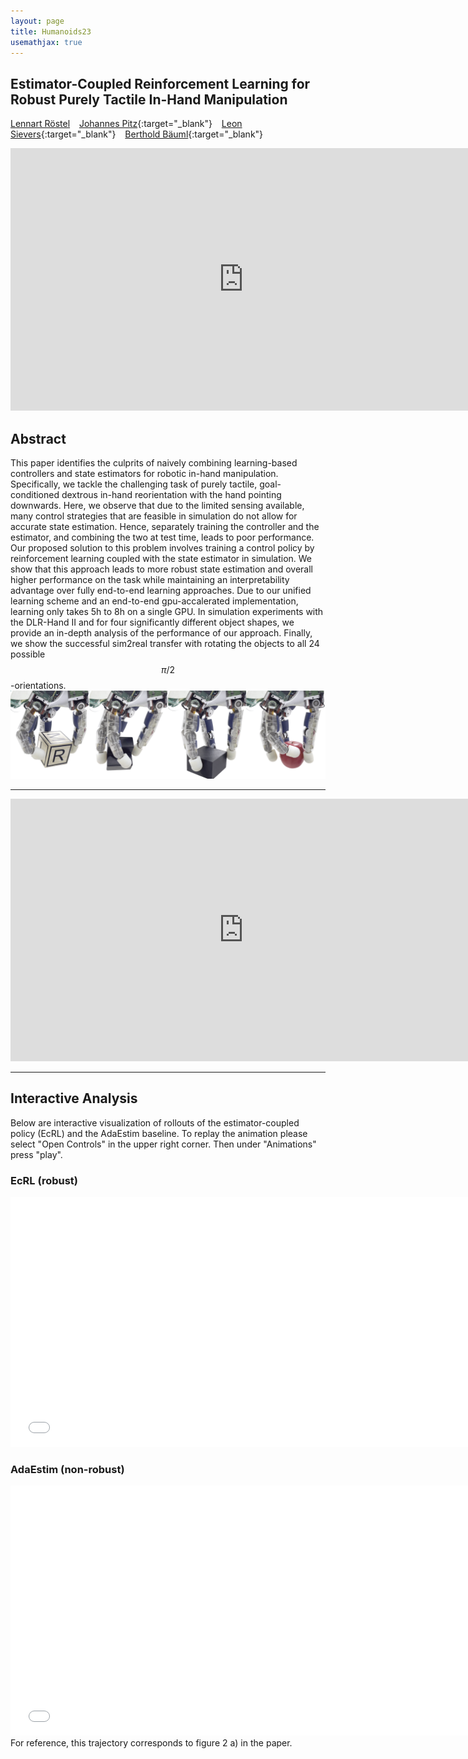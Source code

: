 ```yaml
---
layout: page
title: Humanoids23
usemathjax: true
---
```

## Estimator-Coupled Reinforcement Learning for Robust Purely Tactile In-Hand Manipulation
[Lennart Röstel](https://scholar.google.com/citations?user=BPUd5h0AAAAJ&hl=en&oi=sra) &ensp; [Johannes Pitz](https://www.linkedin.com/in/johannes-pitz/){:target="_blank"} &ensp; [Leon Sievers](https://www.linkedin.com/in/leon-sievers/){:target="_blank"} &ensp; [Berthold Bäuml](https://scholar.google.com/citations?hl=en&user=fjvpDsEAAAAJ){:target="_blank"}

<p align="center">
<iframe width="746" height="420" src="https://www.youtube.com/embed/P8jSDg5TA_E" title="YouTube video player" frameborder="0" allow="accelerometer; autoplay; clipboard-write; encrypted-media; gyroscope; picture-in-picture; web-share" allowfullscreen></iframe>
</p>

## Abstract

This paper identifies the culprits of naively combining learning-based controllers and state estimators for robotic in-hand manipulation. Specifically, we tackle the challenging task of purely tactile, goal-conditioned dextrous in-hand reorientation with the hand pointing downwards.
Here, we observe that due to the limited sensing available, many control strategies that are feasible in simulation do not allow for accurate state estimation. Hence, separately training the controller and the estimator, and combining the two at test time, leads to poor performance. 
Our proposed solution to this problem involves training a control policy by reinforcement learning coupled with the state estimator in simulation. 
We show that this approach leads to more robust state estimation and overall higher performance on the task while maintaining an interpretability advantage over fully end-to-end learning approaches. 
Due to our unified learning scheme and an end-to-end gpu-accalerated implementation, learning only takes 5h to 8h on a single GPU.
In simulation experiments with the DLR-Hand II and for four significantly different object shapes, we provide an in-depth analysis of the performance of our approach. 
Finally, we show the successful sim2real transfer with rotating the objects to all 24 possible $$\pi/2$$-orientations.
![Sequence](../assets/imgs/humanoids23/motiv_pic.png)

---

<p align="center">
<iframe width="746" height="420" src="https://www.youtube.com/embed/rIDo_DmlDF4" title="YouTube video player" frameborder="0" allow="accelerometer; autoplay; clipboard-write; encrypted-media; gyroscope; picture-in-picture; web-share" allowfullscreen></iframe>
</p>

---

## Interactive Analysis
Below are interactive visualization of rollouts of the estimator-coupled policy (EcRL) and the AdaEstim baseline.
To replay the animation please select "Open Controls" in the upper right corner. Then under "Animations" press "play".

### EcRL (robust)
<embed type="text/html" src="../assets/imgs/humanoids23/scene_22_ecrl.html" width="746" height="400">

### AdaEstim (non-robust)
<embed type="text/html" src="../assets/imgs/humanoids23/scene_22_ma.html" width="746" height="400">
For reference, this trajectory corresponds to figure 2 a) in the paper.
